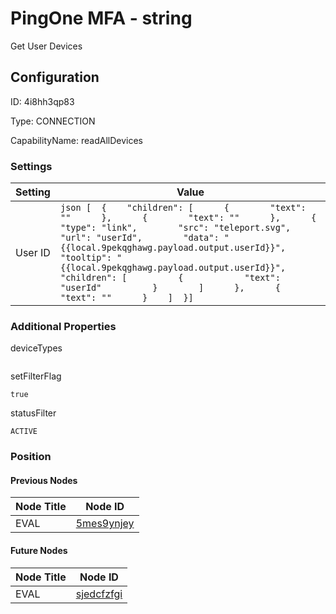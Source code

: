 # PingOne MFA - string 
Get User Devices
## Configuration
ID:  4i8hh3qp83

Type: CONNECTION 

CapabilityName: readAllDevices

### Settings
| Setting | Value  |
| :------------------------ | ---------------------------------------- |
| User ID |```json [  {    "children": [      {        "text": ""      },      {        "text": ""      },      {        "type": "link",        "src": "teleport.svg",        "url": "userId",        "data": "{{local.9pekqghawg.payload.output.userId}}",        "tooltip": "{{local.9pekqghawg.payload.output.userId}}",        "children": [          {            "text": "userId"          }        ]      },      {        "text": ""      }    ]  }] ```| 






### Additional Properties
deviceTypes
```
```


setFilterFlag
```bool 
true
```


statusFilter
```string 
ACTIVE
```





### Position

#### Previous Nodes
| Node Title | Node ID |
| :------------- | ------------ |
| EVAL | [5mes9ynjey](./5mes9ynjey.md) | 
 
 #### Future Nodes
| Node Title | Node ID |
| :------------- | ------------ |
| EVAL |[sjedcfzfgi](./sjedcfzfgi.md) | 